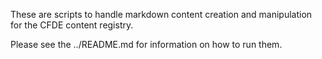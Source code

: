 These are scripts to handle markdown content creation and manipulation for
the CFDE content registry.

Please see the ../README.md for information on how to run them.

